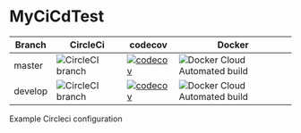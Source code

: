 # MyCiCdTest
| Branch | CircleCi | codecov | Docker |
| ------ | ------ | ------ | ------ |
| master | ![CircleCI branch](https://img.shields.io/circleci/project/github/Mathavana/MyCiCdTest/master.svg?style=popout) | [![codecov](https://codecov.io/gh/Mathavana/MyCiCdTest/branch/master/graph/badge.svg)](https://codecov.io/gh/Mathavana/MyCiCdTest) | ![Docker Cloud Automated build](https://img.shields.io/docker/cloud/automated/math08avan/aspnetcore-my-ci-cd-test.svg?style=popout) |
| develop | ![CircleCI branch](https://img.shields.io/circleci/project/github/Mathavana/MyCiCdTest/develop.svg?style=popout) | [![codecov](https://codecov.io/gh/Mathavana/MyCiCdTest/branch/master/graph/badge.svg)](https://codecov.io/gh/Mathavana/MyCiCdTest) | ![Docker Cloud Automated build](https://img.shields.io/docker/cloud/automated/math08avan/aspnetcore-my-ci-cd-test.svg?style=popout) |



Example Circleci configuration
